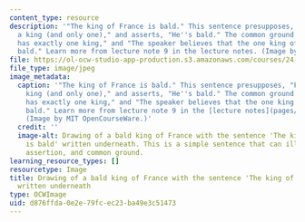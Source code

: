 ```yaml
---
content_type: resource
description: '"The king of France is bald." This sentence presupposes, "France has
  a king (and only one)," and asserts, "He''s bald." The common ground includes "France
  has exactly one king," and "The speaker believes that the one king of France is
  bald." Learn more from lecture note 9 in the lecture notes. (Image by MIT OpenCourseWare.)'
file: https://ol-ocw-studio-app-production.s3.amazonaws.com/courses/24-910-topics-in-linguistic-theory-propositional-attitudes-spring-2009/d876ffda0e2e79fcec23ba49e3c51473_24-910s09.jpg
file_type: image/jpeg
image_metadata:
  caption: '"The king of France is bald." This sentence presupposes, "France has a
    king (and only one)," and asserts, "He''s bald." The common ground includes "France
    has exactly one king," and "The speaker believes that the one king of France is
    bald." Learn more from lecture note 9 in the [lecture notes](pages/lecture-notes).
    (Image by MIT OpenCourseWare.)'
  credit: ''
  image-alt: Drawing of a bald king of France with the sentence 'The king of France
    is bald' written underneath. This is a simple sentence that can illustrate presupposition,
    assertion, and common ground.
learning_resource_types: []
resourcetype: Image
title: Drawing of a bald king of France with the sentence 'The king of France is bald'
  written underneath
type: OCWImage
uid: d876ffda-0e2e-79fc-ec23-ba49e3c51473
---
```

